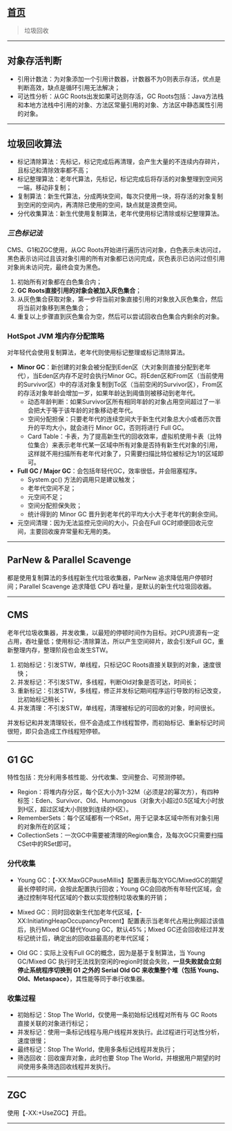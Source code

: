 ## [首页](/blog/)

> 垃圾回收

***

## 对象存活判断

- 引用计数法：为对象添加一个引用计数器，计数器不为0则表示存活，优点是判断高效，缺点是循环引用无法解决；
- 可达性分析：从GC Roots出发如果可达则存活，GC Roots包括：Java方法栈和本地方法栈中引用的对象、方法区常量引用的对象、方法区中静态属性引用的对象。

***

## 垃圾回收算法

- 标记清除算法：先标记，标记完成后再清理，会产生大量的不连续内存碎片，且标记和清除效率都不高；
- 标记整理算法：老年代算法，先标记，标记完成后将存活的对象整理到空间另一端，移动非复制；
- 复制算法：新生代算法，分成两块空间，每次只使用一块，将存活的对象复制到空闲的空间内，再清除已使用的空间，缺点就是浪费空间。
- 分代收集算法：新生代使用复制算法，老年代使用标记清除或标记整理算法。

### *三色标记法*

CMS、G1和ZGC使用，从GC Roots开始进行遍历访问对象，白色表示未访问过，黑色表示访问过且该对象引用的所有对象都已访问完成，灰色表示已访问过但引用对象尚未访问完，最终会变为黑色。

1. 初始所有对象都在白色集合内；
2. **GC Roots直接引用的对象会被加入灰色集合**；
3. 从灰色集合获取对象，第一步将当前对象直接引用的对象放入灰色集合，然后将当前对象移到黑色集合；
4. 重复以上步骤直到灰色集合为空，然后可以尝试回收白色集合内剩余的对象。

### HotSpot JVM 堆内存分配策略

对年轻代会使用复制算法，老年代则使用标记整理或标记清除算法。

- **Minor GC**：新创建的对象会被分配到Eden区（大对象则直接分配到老年代），当Eden区内存不足时会执行Minor GC。将Eden区和From区（当前使用的Survivor区）中的存活对象复制到To区（当前空闲的Survivor区），From区的存活对象年龄会增加一岁，如果年龄达到阈值则被移动到老年代。
  - 动态年龄判断：如果Survivor区所有相同年龄的对象占用空间超过了一半会把大于等于该年龄的对象移动老年代。
  - 空间分配担保：只要老年代的连续空间大于新生代对象总大小或者历次晋升的平均大小，就会进行 Minor GC，否则将进行 Full GC。
  - Card Table：卡表，为了提高新生代的回收效率，虚拟机使用卡表（比特位集合）来表示老年代某一区域中所有对象是否持有新生代对象的引用，这样就不用扫描所有老年代对象了，只需要扫描比特位被标记为1的区域即可。
- **Full GC / Major GC**：会包括年轻代GC，效率很低，并会阻塞程序。
  - System.gc() 方法的调用只是建议触发；
  - 老年代空间不足；
  - 元空间不足；
  - 空间分配担保失败；
  - 统计得到的 Minor GC 晋升到老年代的平均大小大于老年代的剩余空间。
- 元空间清理：因为无法监控元空间的大小，只会在Full GC时顺便回收元空间，主要回收废弃常量和无用的类。

***

## ParNew & Parallel Scavenge

都是使用复制算法的多线程新生代垃圾收集器，ParNew 追求降低用户停顿时间；Parallel Scavenge 追求降低 CPU 吞吐量，是默认的新生代垃圾回收器。

***

## CMS

老年代垃圾收集器，并发收集，以最短的停顿时间作为目标。对CPU资源有一定占用，吞吐量低；使用标记-清除算法，所以产生空间碎片，故会引发Full GC，重新整理内存，整理阶段也会发生STW。

1. 初始标记：引发STW，单线程，只标记GC Roots直接关联到的对象，速度很快；
2. 并发标记：不引发STW，多线程，判断Old对象是否可达，时间长；
3. 重新标记：引发STW，多线程，修正并发标记期间程序运行导致的标记改变，比初始标记稍长；
4. 并发清理：不引发STW，单线程，清理被标记的可回收的对象，时间很长。

并发标记和并发清理较长，但不会造成工作线程暂停，而初始标记、重新标记时间很短，即只会造成工作线程短停顿。

***

## G1 GC

特性包括：充分利用多核性能、分代收集、空间整合、可预测停顿。

- Region：将堆内存分区，每个区大小为1-32M（必须是2的幂次方），有四种标签：Eden、Survivor、Old、Humongous（对象大小超过0.5区域大小时放到H区，超过区域大小则放到连续的H区）。
- RememberSets：每个区域都有一个RSet，用于记录本区域中所有对象引用的对象所在的区域；
- CollectionSets：一次GC中需要被清理的Region集合，及每次GC只需要扫描CSet中的RSet即可。

### 分代收集

- Young GC：【-XX:MaxGCPauseMillis】配置表示每次YGC/MixedGC的期望最长停顿时间，会按此配置执行回收；Young GC会回收所有年轻代区域，会通过控制年轻代区域的个数以实现控制垃圾收集的开销；
  
- Mixed GC：同时回收新生代加老年代区域，【-XX:InitiatingHeapOccupancyPercent】配置表示当老年代占用比例超过该值后，执行Mixed GC替代Young GC，默认45%；Mixed GC还会回收经过并发标记统计后，确定出的回收益最高的老年代区域；
  
- Old GC：实际上没有Full GC的概念，因为是基于复制算法，当 Young GC/Mixed GC 执行时无法找到空闲的region时就会失败，**一旦失败就会立刻停止系统程序切换到 G1 之外的 Serial Old GC 来收集整个堆（包括 Young、Old、Metaspace）**，其性能等同于串行收集器。

### 收集过程

- 初始标记：Stop The World，仅使用一条初始标记线程对所有与 GC Roots 直接关联的对象进行标记；
- 并发标记：使用一条标记线程与用户线程并发执行。此过程进行可达性分析，速度很慢；
- 最终标记：Stop The World，使用多条标记线程并发执行；
- 筛选回收：回收废弃对象，此时也要 Stop The World，并根据用户期望的时间使用多条筛选回收线程并发执行。

***

## ZGC

使用【-XX:+UseZGC】开启。

***